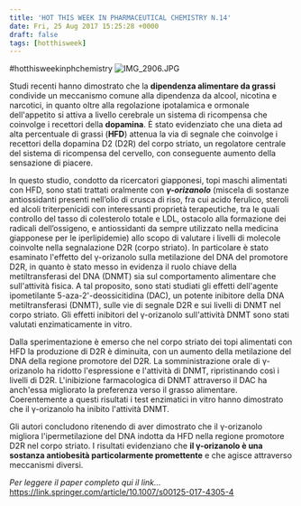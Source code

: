```yaml
---
title: 'HOT THIS WEEK IN PHARMACEUTICAL CHEMISTRY N.14'
date: Fri, 25 Aug 2017 15:25:28 +0000
draft: false
tags: [hotthisweek]
---
```


#hotthisweekinphchemistry ![IMG_2906.JPG](/img/hot-this-week-in-pharmaceutical-chemistry-n-14.md/img_2906.jpg?w=371)

Studi recenti hanno dimostrato che la **dipendenza alimentare da grassi** condivide un meccanismo comune alla dipendenza da alcool, nicotina e narcotici, in quanto oltre alla regolazione ipotalamica e ormonale dell'appetito si attiva a livello cerebrale un sistema di ricompensa che coinvolge i recettori della **dopamina**. È stato evidenziato che una dieta ad alta percentuale di grassi (**HFD**) attenua la via di segnale che coinvolge i recettori della dopamina D2 (D2R) del corpo striato, un regolatore centrale del sistema di ricompensa del cervello, con conseguente aumento della sensazione di piacere.

In questo studio, condotto da ricercatori giapponesi, topi maschi alimentati con HFD, sono stati trattati oralmente con _**γ-orizanolo**_ (miscela di sostanze antiossidanti presenti nell’olio di crusca di riso, fra cui acido ferulico, steroli ed alcoli triterpenicidi con interessanti proprietà terapeutiche, tra le quali controllo del tasso di colesterolo totale e LDL, ostacolo alla formazione dei radicali dell’ossigeno, e antiossidanti da sempre utilizzato nella medicina giapponese per le iperlipidemie) allo scopo di valutare i livelli di molecole coinvolte nella segnalazione D2R (corpo striato). In particolare è stato esaminato l'effetto del γ-orizanolo sulla metilazione del DNA del promotore D2R, in quanto è stato messo in evidenza il ruolo chiave della metiltransferasi del DNA (DNMT) sia sul comportamento alimentare che sull'attività fisica. A tal proposito, sono stati studiati gli effetti dell'agente ipometilante 5-aza-2'-deossicitidina (DAC), un potente inibitore della DNA metiltransferasi (DNMT), sulle vie di segnale D2R e sui livelli di DNMT nel corpo striato. Gli effetti inibitori del γ-orizanolo sull'attività DNMT sono stati valutati enzimaticamente in vitro.

Dalla sperimentazione è emerso che nel corpo striato dei topi alimentati con HFD la produzione di D2R è diminuita, con un aumento della metilazione del DNA della regione promotore del D2R. La somministrazione orale di γ-orizanolo ha ridotto l'espressione e l'attività di DNMT, ripristinando così i livelli di D2R. L'inibizione farmacologica di DNMT attraverso il DAC ha anch'essa migliorato la preferenza verso il grasso alimentare. Coerentemente a questi risultati i test enzimatici in vitro hanno dimostrato che il γ-orizanolo ha inibito l'attività DNMT.

Gli autori concludono ritenendo di aver dimostrato che il γ-orizanolo migliora l'ipermetilazione del DNA indotta da HFD nella regione promotore D2R nel corpo striato. I risultati evidenziano che **il γ-orizanolo è una sostanza antiobesità particolarmente promettente** e che agisce attraverso meccanismi diversi.

_Per leggere il paper completo qui il link…_ https://link.springer.com/article/10.1007/s00125-017-4305-4